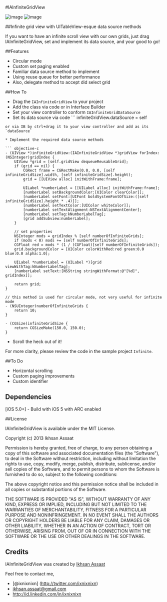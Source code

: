 #IAInfiniteGridView

![image](http://dl.dropbox.com/u/10627916/IAInfiniteGridView-1.png)
![image](http://dl.dropbox.com/u/10627916/IAInfiniteGridView-2.png)


##Infinite grid view with UITableView-esque data source methods

If you want to have an infinite scroll view with our own grids, just drag IAInfiniteGridView, set and implement its data source, and your good to go!

##Features
* Circular mode
* Custom set paging enabled
* Familiar data source method to implement
* Using reuse queue for better performance
* Also, delegate method to accept did select grid

##How To

* Drag the `IAInfiniteGridView` to your project
* Add the class via code or in Interface Builder
* Set your view controller to conform `IAInfiniteGridDataSource`
* Set its data source via code ```	infiniteGridView.dataSource = self
``` 
or via IB by ctrl+drag it to your view controller and add as its `dataSource`

* Implement the required data source methods

``` objective-c
- (UIView *)infiniteGridView:(IAInfiniteGridView *)gridView forIndex:(NSInteger)gridIndex {
    UIView *grid = [self.gridView dequeueReusableGrid];
    if (grid == nil) {
        CGRect frame = CGRectMake(0.0, 0.0, [self infiniteGridSize].width, [self infiniteGridSize].height);
        grid = [[UIView alloc] initWithFrame:frame];
        
        UILabel *numberLabel = [[UILabel alloc] initWithFrame:frame];
        [numberLabel setBackgroundColor:[UIColor clearColor]];
        [numberLabel setFont:[UIFont boldSystemFontOfSize:([self infiniteGridSize].height * .4)]];
        [numberLabel setTextColor:[UIColor whiteColor]];
        [numberLabel setTextAlignment:NSTextAlignmentCenter];
        [numberLabel setTag:kNumberLabelTag];
        [grid addSubview:numberLabel];
    }
    
    // set properties 
    NSInteger mods = gridIndex % [self numberOfInfiniteGrids];
    if (mods < 0) mods += [self numberOfInfiniteGrids];
    CGFloat red = mods * (1 / (CGFloat)[self numberOfInfiniteGrids]);
    grid.backgroundColor = [UIColor colorWithRed:red green:0.0 blue:0.0 alpha:1.0];
    
    UILabel *numberLabel = (UILabel *)[grid viewWithTag:kNumberLabelTag];
    [numberLabel setText:[NSString stringWithFormat:@"[%d]", gridIndex]];
    
    return grid;
}

// this method is used for circular mode, not very useful for infinite mode
- (NSUInteger)numberOfInfiniteGrids {
    return 10;
}

- (CGSize)infiniteGridSize {    
    return CGSizeMake(150.0, 150.0);
}
```

* Scroll the heck out of it!

For more clarity, please review the code in the sample project `Infinite`.

##To Do 
* Horizontal scrolling
* Custom paging improvements
* Custom identifier

## Dependencies
 [iOS 5.0+] - Build with iOS 5 with ARC enabled

##License

IAInfiniteGridView is available under the MIT License.

Copyright (c) 2013 Ikhsan Assaat

Permission is hereby granted, free of charge, to any person obtaining a copy
of this software and associated documentation files (the "Software"), to deal
in the Software without restriction, including without limitation the rights
to use, copy, modify, merge, publish, distribute, sublicense, and/or sell
copies of the Software, and to permit persons to whom the Software is
furnished to do so, subject to the following conditions:

The above copyright notice and this permission notice shall be included in
all copies or substantial portions of the Software.

THE SOFTWARE IS PROVIDED "AS IS", WITHOUT WARRANTY OF ANY KIND, EXPRESS OR
IMPLIED, INCLUDING BUT NOT LIMITED TO THE WARRANTIES OF MERCHANTABILITY,
FITNESS FOR A PARTICULAR PURPOSE AND NONINFRINGEMENT. IN NO EVENT SHALL THE
AUTHORS OR COPYRIGHT HOLDERS BE LIABLE FOR ANY CLAIM, DAMAGES OR OTHER
LIABILITY, WHETHER IN AN ACTION OF CONTRACT, TORT OR OTHERWISE, ARISING FROM,
OUT OF OR IN CONNECTION WITH THE SOFTWARE OR THE USE OR OTHER DEALINGS IN
THE SOFTWARE.

## Credits

IAInfiniteGridView was created by [Ikhsan Assaat](https://github.com/ixnixnixn) 

Feel free to contact me,

- [@ixnixnixn] (http://twitter.com/ixnixnixn)
- ikhsan.assaat@gmail.com
- http://id.linkedin.com/in/ixnixnixn